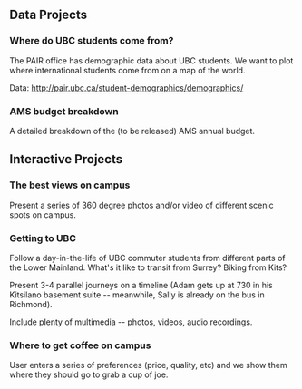 ## Data Projects

### Where do UBC students come from?

The PAIR office has demographic data about UBC students. We want to plot where international students come from on a map of the world.

Data: http://pair.ubc.ca/student-demographics/demographics/

### AMS budget breakdown

A detailed breakdown of the (to be released) AMS annual budget.

## Interactive Projects

### The best views on campus

Present a series of 360 degree photos and/or video of different scenic spots on campus.

### Getting to UBC

Follow a day-in-the-life of UBC commuter students from different parts of the Lower Mainland. What's it like to transit from Surrey? Biking from Kits?

Present 3-4 parallel journeys on a timeline (Adam gets up at 730 in his Kitsilano basement suite -- meanwhile, Sally is already on the bus in Richmond).

Include plenty of multimedia -- photos, videos, audio recordings.

### Where to get coffee on campus

User enters a series of preferences (price, quality, etc) and we show them where they should go to grab a cup of joe.
